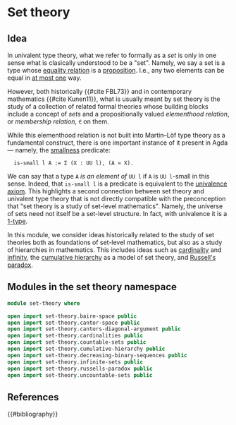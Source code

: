 # Set theory

## Idea

In univalent type theory, what we refer to formally as a _set_ is only in one
sense what is clasically understood to be a "set". Namely, we say a set is a
type whose [equality relation](foundation-core.identity-types.md) is a
[proposition](foundation-core.propositions.md). I.e., any two elements can be
equal in [at most one](foundation.subterminal-types.md) way.

However, both historically {{#cite FBL73}} and in contemporary mathematics
{{#cite Kunen11}}, what is usually meant by set theory is the study of a
collection of related formal theories whose building blocks include a concept of
_sets_ and a propositionally valued _elementhood relation_, or _membership
relation_, `∈` on them.

While this elementhood relation is not built into Martin–Löf type theory as a
fundamental construct, there is one important instance of it present in Agda —
namely, the [smallness](foundation-core.small-types.md) predicate:

```text
  is-small l A := Σ (X : UU l), (A ≃ X).
```

We can say that a type `A` _is an element of_ `UU l` if `A` is `UU l`-small in
this sense. Indeed, that `is-small l` is a predicate is equivalent to the
[univalence axiom](foundation-core.univalence.md). This highlights a second
connection between set theory and univalent type theory that is not directly
compatible with the preconception that "set theory is a study of set-level
mathematics". Namely, the universe of sets need not itself be a set-level
structure. In fact, with univalence it is a
[1-type](foundation-core.1-types.md).

In this module, we consider ideas historically related to the study of set
theories both as foundations of set-level mathematics, but also as a study of
hierarchies in mathematics. This includes ideas such as
[cardinality](set-theory.cardinalities.md) and
[infinity](set-theory.infinite-sets.md), the
[cumulative hierarchy](set-theory.cumulative-hierarchy.md) as a model of set
theory, and [Russell's paradox](set-theory.russells-paradox.md).

## Modules in the set theory namespace

```agda
module set-theory where

open import set-theory.baire-space public
open import set-theory.cantor-space public
open import set-theory.cantors-diagonal-argument public
open import set-theory.cardinalities public
open import set-theory.countable-sets public
open import set-theory.cumulative-hierarchy public
open import set-theory.decreasing-binary-sequences public
open import set-theory.infinite-sets public
open import set-theory.russells-paradox public
open import set-theory.uncountable-sets public
```

## References

{{#bibliography}}
